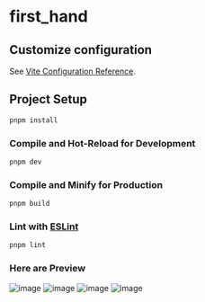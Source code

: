 # first_hand
## Customize configuration

See [Vite Configuration Reference](https://vitejs.dev/config/).

## Project Setup

```sh
pnpm install
```

### Compile and Hot-Reload for Development

```sh
pnpm dev
```

### Compile and Minify for Production

```sh
pnpm build
```

### Lint with [ESLint](https://eslint.org/)

```sh
pnpm lint
```

### Here are Preview
![image](https://github.com/user-attachments/assets/b7d93066-1efb-4e34-b56b-c93eb2eac5e2)
![image](https://github.com/user-attachments/assets/e1b33bd6-5c49-48c3-aed6-bc9db240db2e)
![image](https://github.com/user-attachments/assets/b8e24db8-6793-4416-b9ea-314516507145)
![image](https://github.com/user-attachments/assets/8f771571-5ec4-4f6d-8ae2-ecd96638b9cc)




